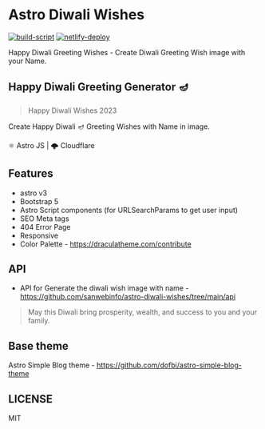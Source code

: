 # Astro Diwali Wishes

[![build-script](https://github.com/sanwebinfo/astro-diwali-wishes/actions/workflows/build.yml/badge.svg)](https://github.com/sanwebinfo/astro-diwali-wishes/actions/workflows/build.yml) [![netlify-deploy](https://github.com/sanwebinfo/astro-diwali-wishes/actions/workflows/deploy.yml/badge.svg)](https://github.com/sanwebinfo/astro-diwali-wishes/actions/workflows/deploy.yml)  

Happy Diwali Greeting Wishes - Create Diwali Greeting Wish image with your Name.  

## Happy Diwali Greeting Generator 🪔  

> Happy Diwali Wishes 2023  

Create Happy Diwali 🪔 Greeting Wishes with Name in image.  

⚛ Astro JS | 🌩 Cloudflare  

## Features

- astro v3
- Bootstrap 5
- Astro Script components (for URLSearchParams to get user input)
- SEO Meta tags
- 404 Error Page
- Responsive
- Color Palette - <https://draculatheme.com/contribute>

## API

- API for Generate the diwali wish image with name - <https://github.com/sanwebinfo/astro-diwali-wishes/tree/main/api>  

> May this Diwali bring prosperity, wealth, and success to you and your family.  

## Base theme

Astro Simple Blog theme - <https://github.com/dofbi/astro-simple-blog-theme>

## LICENSE

MIT
